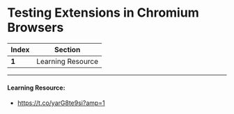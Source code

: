# Testing Extensions in Chromium Browsers 

Index | Section
--- | ---
**1** | Learning Resource

___


#### Learning Resource: 

* https://t.co/yarG8te9si?amp=1